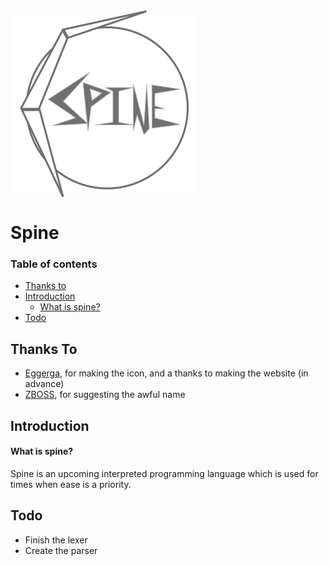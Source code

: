 
<img align="center" src="https://github.com/maytees/Spine/blob/master/icon.svg">

# Spine

### Table of contents
- [Thanks to](#thanks-to)
- [Introduction](#introduction)
  - [What is spine?](#what-is-spine)
- [Todo](#todo)

## Thanks To
- [Eggerga](https://github.com/developer-egg), for making the icon, and a thanks to making the website (in advance)
- [ZBOSS](https://github.com/ZB0SS), for suggesting the awful name

## Introduction

#### What is spine?
Spine is an upcoming interpreted programming language which is used for times when ease is a priority.

## Todo
- Finish the lexer
- Create the parser
